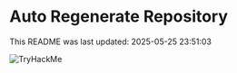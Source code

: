 # Auto Regenerate Repository

This README was last updated: 2025-05-25 23:51:03

 ![TryHackMe](https://tryhackme.com/badge/533634)